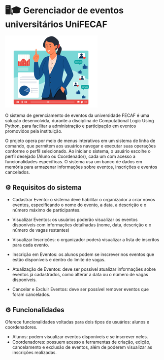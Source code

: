 # 🖥🎓 Gerenciador de eventos universitários UniFECAF 
![Gerenciamento](imagem2.jpg)

O sistema de gerenciamento de eventos da universidade FECAF é uma solução desenvolvida, durante a disciplina de Computational Logic Using Python, para facilitar a administração e participação em eventos promovidos pela instituição.  

O projeto opera por meio de menus interativos em um sistema de linha de comando, que permitem aos usuários navegar e executar suas operações conforme o perfil selecionado. Ao iniciar o sistema, o usuário escolhe o perfil desejado (Aluno ou Coordenador), cada um com acesso a funcionalidades específicas. O sistema usa um banco de dados em memória para armazenar informações sobre eventos, inscrições e eventos cancelados.

## ⚙ Requisitos do sistema 
- Cadastrar Evento: o sistema deve habilitar o organizador a criar novos 
eventos, especificando o nome do evento, a data, a descrição e o número 
máximo de participantes.

- Visualizar Eventos: os usuários poderão visualizar os eventos disponíveis 
com informações detalhadas (nome, data, descrição e o número de vagas restantes)

- Visualizar Inscrições: o organizador poderá visualizar a lista de inscritos para cada
evento.

- Inscrição em Eventos: os alunos podem se inscrever nos eventos que estão
disponíveis e dentro do limite de vagas.

- Atualização de Eventos: deve ser possível atualizar informações sobre eventos já
cadastrados, como alterar a data ou o número de vagas disponíveis.

- Cancelar e Excluir Eventos: deve ser possível remover eventos que foram cancelados.

## ⚙ Funcionalidades
Oferece funcionalidades voltadas para dois tipos de usuários: alunos e
coordenadores.

- Alunos: podem visualizar eventos disponíveis e se inscrever neles. 
- Coordenadores: possuem acesso a ferramentas de criação, edição,
cancelamento e exclusão de eventos, além de poderem visualizar as inscrições
realizadas.